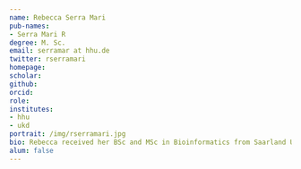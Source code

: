 ```yaml
---
name: Rebecca Serra Mari
pub-names:
- Serra Mari R
degree: M. Sc.
email: serramar at hhu.de
twitter: rserramari
homepage: 
scholar: 
github: 
orcid: 
role: 
institutes:
- hhu
- ukd
portrait: /img/rserramari.jpg
bio: Rebecca received her BSc and MSc in Bioinformatics from Saarland University, Saarbrücken. Since then she has been working in the Marschall group, first at Saarland University and since April 2020 at Universitätsklinikum Düsseldorf. Research interests include genome & haplotype assembly, pangenomics, genome graphs etc.
alum: false
---
```

